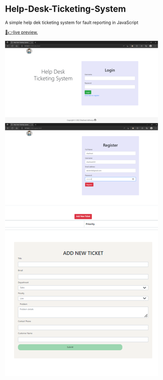 # Help-Desk-Ticketing-System
A simple help dek ticketing system for fault reporting in JavaScript

[🤏👉live preview. ](https://shashwatadhvaryu.github.io/helpdesk-support-system/)

<img src="images/ss-1.png">

<img src="images/ss-2.png">

<img src="images/ss-3.png">
